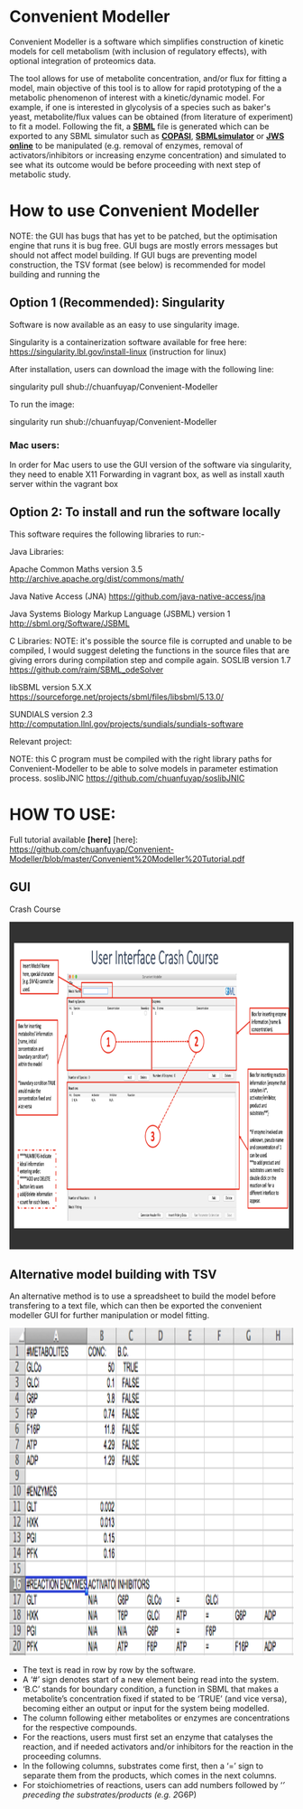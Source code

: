 # Convenient Modeller
Convenient Modeller is a software which simplifies construction of kinetic models for cell metabolism (with inclusion of regulatory effects), with optional integration of proteomics data. 

The tool allows for use of metabolite concentration, and/or flux for fitting a model, main objective of this tool is to allow for rapid prototyping of the a metabolic phenomenon of interest with a kinetic/dynamic model. For example, if one is interested in glycolysis of a species such as baker's yeast, metabolite/flux values can be obtained (from literature of experiment) to fit a model. Following the fit, a **[SBML]** file  is generated which can be exported to any SBML simulator such as **[COPASI]**, **[SBMLsimulator]** or **[JWS online]** to be manipulated (e.g. removal of enzymes, removal of activators/inhibitors or increasing enzyme concentration) and simulated to see what its outcome would be before proceeding with next step of metabolic study.

[SBML]: http://sbml.org/Main_Page
[COPASI]: http://copasi.o:
[SBMLsimulator]: https://github.com/draeger-lab/SBMLsimulator
[JWS online]: https://jjj.mib.ac.uk


# How to use Convenient Modeller
NOTE: the GUI has bugs that has yet to be patched, but the optimisation engine that runs it is bug free. GUI bugs are mostly errors messages but should not affect model building. If GUI bugs are preventing model construction, the TSV format (see below) is recommended for model building and running the 

## Option 1 (Recommended): Singularity
Software is now available as an easy to use singularity image.

Singularity is a containerization software available for free here: https://singularity.lbl.gov/install-linux (instruction for linux)

After installation, users can download the image with the following line:

singularity pull shub://chuanfuyap/Convenient-Modeller

To run the image:

singularity run shub://chuanfuyap/Convenient-Modeller

### Mac users:
In order for Mac users to use the GUI version of the software via singularity, they need to enable X11 Forwarding in vagrant box, as well as install xauth server within the vagrant box

##  Option 2: To install and run the software locally
This software requires the following libraries to run:-

Java Libraries:

Apache Common Maths version 3.5   http://archive.apache.org/dist/commons/math/

Java Native Access (JNA)          https://github.com/java-native-access/jna

Java Systems Biology Markup Language (JSBML) version 1    http://sbml.org/Software/JSBML



C Libraries: 
NOTE: it's possible the source file is corrupted and unable to be compiled, I would suggest deleting the functions in the source files that are giving errors during compilation step and compile again.
SOSLIB version 1.7 https://github.com/raim/SBML_odeSolver 

libSBML version 5.X.X https://sourceforge.net/projects/sbml/files/libsbml/5.13.0/ 

SUNDIALS version 2.3 http://computation.llnl.gov/projects/sundials/sundials-software

Relevant project:

NOTE: this C program must be compiled with the right library paths for Convenient-Modeller to be able to solve models in parameter estimation process. 
soslibJNIC https://github.com/chuanfuyap/soslibJNIC

# HOW TO USE:

Full tutorial available **[here]**
[here]: https://github.com/chuanfuyap/Convenient-Modeller/blob/master/Convenient%20Modeller%20Tutorial.pdf

## GUI
Crash Course

<img src="https://github.com/chuanfuyap/Convenient-Modeller/blob/master/images/crash_course.png"
  alt="Size Limit comment in pull request about bundle size changes"
  width="960" height="580">

## Alternative model building with TSV
An alternative method is to use a spreadsheet to build the model before transfering to a text file, which can then be exported the convenient modeller GUI for further manipulation or model fitting.

<img src="https://github.com/chuanfuyap/Convenient-Modeller/blob/master/images/TSV.png"
  alt="Size Limit comment in pull request about bundle size changes"
  width="720" height="580">
* The text is read in row by row by the software.  
* A ‘#’ sign denotes start of a new element being read into the system. 
* ‘B.C’ stands for boundary condition, a function in SBML that makes a metabolite’s concentration fixed if stated to be ‘TRUE’ (and vice versa), becoming either an output or input for the system being modelled. 
* The column following either metabolites or enzymes are concentrations for the respective compounds. 
* For the reactions, users must first set an enzyme that catalyses the reaction, and if needed activators and/or inhibitors for the reaction in the proceeding columns. 
* In the following columns, substrates come first, then a ‘=’ sign to separate them from the products, which comes in the next columns. 
* For stoichiometries of reactions, users can add numbers followed by ‘*’ preceding the substrates/products (e.g. 2*G6P) 
